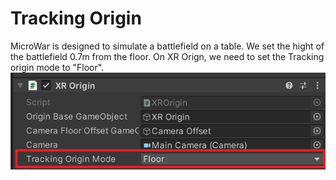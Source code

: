 # Tracking Origin

MicroWar is designed to simulate a battlefield on a table. We set the hight of the battlefield 0.7m from the floor. On XR Orign, we need to set the Tracking origin mode to "Floor".
![Tracking Origin](https://github.com/picoxr/MicroWar/blob/b1d8f48c403a3eabfb8048a49b9c796cca358af9/Documentation/Files/TrackingOrigin.png)

